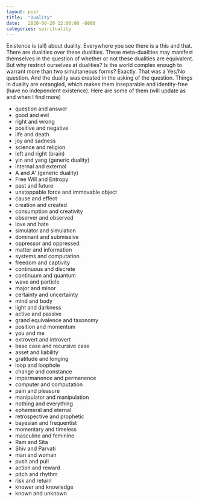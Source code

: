 ```yaml
---
layout: post
title:  "Duality"
date:   2020-08-20 22:00:00 -0800
categories: spirituality
---
```

Existence is (all) about duality. Everywhere you see there is a this and that. There are dualities over these dualities. These meta-dualities may manifest themselves in the question of whether or not these dualities are equivalent.
But why restrict ourselves at dualities? Is the world complex enough to warrant more than two simultaneous forms? Exactly.
That was a Yes/No question. And the duality was created in the asking of the question.
Things in duality are entangled, which makes them inseparable and identity-free (have no independent existence). Here are some of them (will update as and when I find more)

- question and answer
- good and evil
- right and wrong
- positive and negative
- life and death
- joy and sadness
- science and religion
- left and right (brain)
- yin and yang (generic duality)
- internal and external
- A and A' (generic duality)
- Free Will and Entropy
- past and future
- unstoppable force and immovable object
- cause and effect
- creation and created
- consumption and creativity
- observer and observed
- love and hate
- simulator and simulation
- dominant and submissive
- oppressor and oppressed
- matter and information
- systems and computation
- freedom and captivity
- continuous and discrete
- continuum and quantum
- wave and particle
- major and minor
- certainty and uncertainty
- mind and body
- light and darkness
- active and passive
- grand equivalence and taxonomy
- position and momentum
- you and me
- extrovert and introvert
- base case and recursive case
- asset and liability
- gratitude and longing
- loop and loophole
- change and constance
- impermanence and permanence
- computer and computation
- pain and pleasure
- manipulator and manipulation
- nothing and everything
- ephemeral and eternal
- retrospective and prophetic
- bayesian and frequentist
- momentary and timeless
- masculine and feminine
- Ram and Sita
- Shiv and Parvati
- man and woman
- push and pull
- action and reward
- pitch and rhythm
- risk and return
- knower and knowledge
- known and unknown

